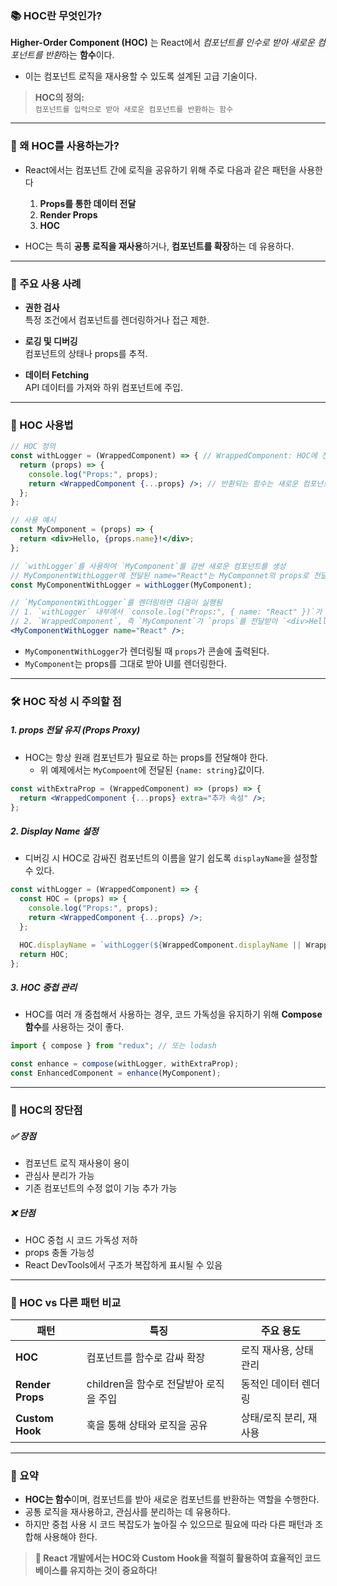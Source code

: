 
### 📚 HOC란 무엇인가?

**Higher-Order Component (HOC)** 는 React에서 *컴포넌트를 인수로 받아 새로운 컴포넌트를 반환*하는 **함수**이다.  
- 이는 컴포넌트 로직을 재사용할 수 있도록 설계된 고급 기술이다.

> **HOC의 정의:**  
> `컴포넌트를 입력으로 받아 새로운 컴포넌트를 반환하는 함수`

---
### 🤔 왜 HOC를 사용하는가?

- React에서는 컴포넌트 간에 로직을 공유하기 위해 주로 다음과 같은 패턴을 사용한다
	1. **Props를 통한 데이터 전달**
	2. **Render Props**
	3. **HOC**

- HOC는 특히 **공통 로직을 재사용**하거나, **컴포넌트를 확장**하는 데 유용하다.

---
### 📌 주요 사용 사례

- **권한 검사**  
    특정 조건에서 컴포넌트를 렌더링하거나 접근 제한.

- **로깅 및 디버깅**  
    컴포넌트의 상태나 props를 추적.

- **데이터 Fetching**  
    API 데이터를 가져와 하위 컴포넌트에 주입.

---
### 🚀 HOC 사용법
```jsx
// HOC 정의
const withLogger = (WrappedComponent) => { // WrappedComponent: HOC에 전달되는 컴포넌트
  return (props) => {
    console.log("Props:", props);
    return <WrappedComponent {...props} />; // 반환되는 함수는 새로운 컴포넌트로, `props`를 받아 `WrappedComponent`를 렌더링함
  };
};

// 사용 예시
const MyComponent = (props) => {
  return <div>Hello, {props.name}!</div>;
};

// `withLogger`를 사용하여 `MyComponent`를 감싼 새로운 컴포넌트를 생성 
// MyComponentWithLogger에 전달된 name="React"는 MyComponnet의 props로 전달됨 {name: "React"}
const MyComponentWithLogger = withLogger(MyComponent);

// `MyComponentWithLogger`를 렌더링하면 다음이 실행됨
// 1. `withLogger` 내부에서 `console.log("Props:", { name: "React" })`가 호출됨
// 2. `WrappedComponent`, 즉 `MyComponent`가 `props`를 전달받아 `<div>Hello, React!</div>`를 렌더링
<MyComponentWithLogger name="React" />;
```
- `MyComponentWithLogger`가 렌더링될 때 `props`가 콘솔에 출력된다.
- `MyComponent`는 props를 그대로 받아 UI를 렌더링한다.

---
### 🛠️ HOC 작성 시 주의할 점

##### 1. props 전달 유지 (Props Proxy)
- HOC는 항상 원래 컴포넌트가 필요로 하는 props를 전달해야 한다.
	- 위 예제에서는 `MyCompoent`에 전달된 `{name: string}`값이다.
```jsx
const withExtraProp = (WrappedComponent) => (props) => {
  return <WrappedComponent {...props} extra="추가 속성" />;
};
```

##### 2. Display Name 설정
- 디버깅 시 HOC로 감싸진 컴포넌트의 이름을 알기 쉽도록 `displayName`을 설정할 수 있다.
```jsx
const withLogger = (WrappedComponent) => {
  const HOC = (props) => {
    console.log("Props:", props);
    return <WrappedComponent {...props} />;
  };

  HOC.displayName = `withLogger(${WrappedComponent.displayName || WrappedComponent.name || "Component"})`;
  return HOC;
};
```

##### 3. HOC 중첩 관리
- HOC를 여러 개 중첩해서 사용하는 경우, 코드 가독성을 유지하기 위해 **Compose 함수**를 사용하는 것이 좋다.
```jsx
import { compose } from "redux"; // 또는 lodash

const enhance = compose(withLogger, withExtraProp);
const EnhancedComponent = enhance(MyComponent);
```

---
### 🎨 HOC의 장단점

##### ✅ 장점
- 컴포넌트 로직 재사용이 용이
- 관심사 분리가 가능
- 기존 컴포넌트의 수정 없이 기능 추가 가능

##### ❌ 단점
- HOC 중첩 시 코드 가독성 저하
- props 충돌 가능성
- React DevTools에서 구조가 복잡하게 표시될 수 있음

---
### 🌟 HOC vs 다른 패턴 비교

|패턴|특징|주요 용도|
|---|---|---|
|**HOC**|컴포넌트를 함수로 감싸 확장|로직 재사용, 상태 관리|
|**Render Props**|children을 함수로 전달받아 로직을 주입|동적인 데이터 렌더링|
|**Custom Hook**|훅을 통해 상태와 로직을 공유|상태/로직 분리, 재사용|

---
### 🔑 요약

- **HOC는 함수**이며, 컴포넌트를 받아 새로운 컴포넌트를 반환하는 역할을 수행한다.
- 공통 로직을 재사용하고, 관심사를 분리하는 데 유용하다.
- 하지만 중첩 사용 시 코드 복잡도가 높아질 수 있으므로 필요에 따라 다른 패턴과 조합해 사용해야 한다.

> **🌟 React 개발에서는 HOC와 Custom Hook을 적절히 활용하여 효율적인 코드베이스를 유지하는 것이 중요하다!**